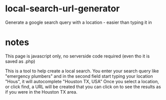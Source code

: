 # local-search-url-generator
Generate a google search query with a location - easier than typing it in

# notes
This page is javascript only, no serverside code required (even tho it is saved as .php)

This is a tool to help create a local search. You enter your search query like "emergency plumbers" and in the second field start typing your location "Hous", it will autocomplete "Houston TX, USA"
Once you select a location, or click find, a URL will be created that you can click on to see the results as if you were
in the Houston TX area.


